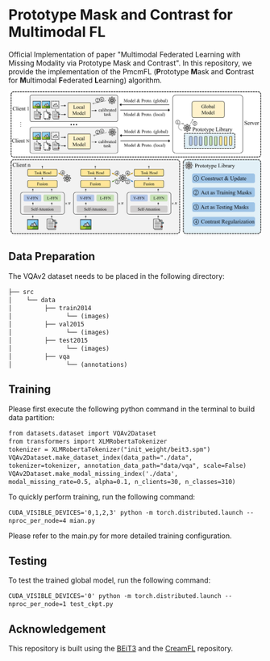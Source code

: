 # Prototype Mask and Contrast for Multimodal FL
Official Implementation of paper "Multimodal Federated Learning with Missing Modality via Prototype Mask and Contrast". In this repository, we provide the implementation of the PmcmFL (**P**rototype **M**ask and **C**ontrast for **M**ultimodal **F**ederated **L**earning) algorithm.

![image](./figs/overview.png)

## Data Preparation

The VQAv2 dataset needs to be placed in the following directory:

```
├── src
│    └── data
│         ├── train2014
│               └── (images)
│         ├── val2015
│               └── (images)
│         ├── test2015
│               └── (images)
│         ├── vqa
│               └── (annotations)
```


## Training

Please first execute the following python command in the terminal to build data partition:
```
from datasets.dataset import VQAv2Dataset
from transformers import XLMRobertaTokenizer
tokenizer = XLMRobertaTokenizer("init_weight/beit3.spm")
VQAv2Dataset.make_dataset_index(data_path="./data", tokenizer=tokenizer, annotation_data_path="data/vqa", scale=False)
VQAv2Dataset.make_modal_missing_index('./data', modal_missing_rate=0.5, alpha=0.1, n_clients=30, n_classes=310)
```

To quickly perform training, run the following command:
```
CUDA_VISIBLE_DEVICES='0,1,2,3' python -m torch.distributed.launch --nproc_per_node=4 mian.py
```
Please refer to the main.py for more detailed training configuration.

## Testing
To test the trained global model, run the following command:
```
CUDA_VISIBLE_DEVICES='0' python -m torch.distributed.launch --nproc_per_node=1 test_ckpt.py
```

## Acknowledgement
This repository is built using the [BEiT3](https://github.com/microsoft/unilm/tree/master/beit3) and the [CreamFL](https://github.com/FLAIR-THU/CreamFL) repository.
